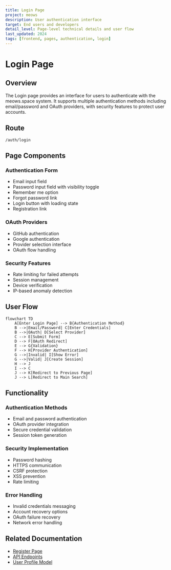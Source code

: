 ```yaml
---
title: Login Page
project: meows
description: User authentication interface
target: End users and developers
detail_level: Page-level technical details and user flow
last_updated: 2024
tags: [frontend, pages, authentication, login]
---
```


# Login Page

## Overview

The Login page provides an interface for users to authenticate with the meows.space system. It supports multiple authentication methods including email/password and OAuth providers, with security features to protect user accounts.

## Route

```text
/auth/login
```

## Page Components

### Authentication Form

- Email input field
- Password input field with visibility toggle
- Remember me option
- Forgot password link
- Login button with loading state
- Registration link

### OAuth Providers

- GitHub authentication
- Google authentication
- Provider selection interface
- OAuth flow handling

### Security Features

- Rate limiting for failed attempts
- Session management
- Device verification
- IP-based anomaly detection

## User Flow

```mermaid
flowchart TD
    A[Enter Login Page] --> B{Authentication Method}
    B -->|Email/Password| C[Enter Credentials]
    B -->|OAuth| D[Select Provider]
    C --> E[Submit Form]
    D --> F[OAuth Redirect]
    E --> G{Validation}
    F --> H[Provider Authentication]
    G -->|Invalid| I[Show Error]
    G -->|Valid| J[Create Session]
    H --> J
    I --> C
    J --> K[Redirect to Previous Page]
    J --> L[Redirect to Main Search]
```

## Functionality

### Authentication Methods

- Email and password authentication
- OAuth provider integration
- Secure credential validation
- Session token generation

### Security Implementation

- Password hashing
- HTTPS communication
- CSRF protection
- XSS prevention
- Rate limiting

### Error Handling

- Invalid credentials messaging
- Account recovery options
- OAuth failure recovery
- Network error handling

## Related Documentation

- [Register Page](register.md)
- [API Endpoints](../technical/endpoints.md)
- [User Profile Model](../models/user-profile.md)
